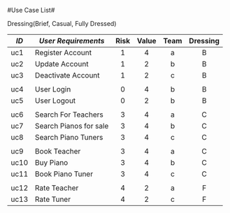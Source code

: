 #Use Case List#

Dressing(Brief, Casual, Fully Dressed)


|*ID*|*User Requirements*|Risk|Value|Team|Dressing|
|----|----|:----:|:----:|:----:|:----:|
|uc1|Register Account|1|4|a|B|
|uc2|Update Account|1|2|b|B|
|uc3|Deactivate Account|1|2|c|B|
| | | | | | | | 
uc4|User Login|0|4|b|B|
uc5|User Logout|0|2|b|B|
| | | | | | | | 
uc6|Search For Teachers|3|4|a|C|
uc7|Search Pianos for sale|3|4|b|C|
uc8|Search Piano Tuners|3|4|c|C|
| | | | | | | | 
uc9|Book Teacher|3|4|a|C|
uc10|Buy Piano|3|4|b|C|
uc11|Book Piano Tuner|3|4|c|C|
| | | | | | | | 
uc12|Rate Teacher|4|2|a|F|
uc13|Rate Tuner|4|2|c|F|
	


